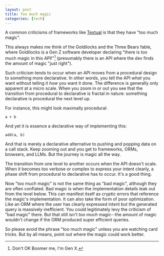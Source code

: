 ```yaml
---
layout: post
title: Too much magic
categories: [tech]
---
```


A common criticisms of frameworks like [Textual](https://github.com/textualize/textual) is that they have "too much magic".

This always makes me think of the Goldilocks and the Three Bears fable, where Goldilocks is a Gen Z software developer declaring "there is too much magic in this API!"[^1] (presumably there is an API where the dev finds the amount of magic "just right").

Such criticism tends to occur when an API moves from a procedural design to something more declarative.
In other words, you tell the API *what* you want without telling it *how* you want it done.
The difference is generally only apparent at a micro scale.
When you zoom in or out you see that the transition from procedural to declarative is fractal in nature: something declarative is procedural the next level up.

For instance, this might look maximally procedural:

```
a + b
```

And yet it is essence a declarative way of implementing this:

```
add(a, b)
```

And that is merely a declarative alternative to pushing and popping data on a call stack.
Keep zooming out and you get to frameworks, ORMs, browsers, and LLMs.
But the journey is magic all the way.

The transition from one level to another occurs when the API doesn't scale.
When it becomes too verbose or complex to express your intent clearly, a phase shift from procedural to declarative has to occur.
It's a good thing.

Now "too much magic" is not the same thing as "bad magic", although they are often conflated.
Bad magic is when the implementation details leak out from the level below.
This can manifest itself as cryptic errors that reference the magic's implementation.
It can also take the form of poor optimization.
Like an ORM where the user has clearly expressed intent but the generated query is massively inefficient.
You could legitimately levy the criticism of "bad magic" there.
But that still isn't *too much* magic--the amount of magic wouldn't change if the ORM produced super efficient queries.

So please avoid the phrase "too much magic" unless you are watching card tricks.
But by all means, point out where the magic could work better.


[^1]: Don't OK Boomer me, I'm Gen X.